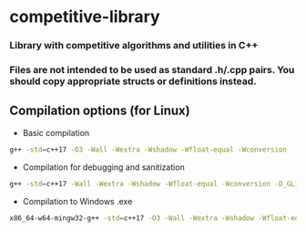 # competitive-library
### Library with competitive algorithms and utilities in C++
### Files are not intended to be used as standard .h/.cpp pairs. You should copy appropriate structs or definitions instead.
## Compilation options (for Linux)
- Basic compilation
```bash
g++ -std=c++17 -O3 -Wall -Wextra -Wshadow -Wfloat-equal -Wconversion
```
- Compilation for debugging and sanitization
```bash
g++ -std=c++17 -Wall -Wextra -Wshadow -Wfloat-equal -Wconversion -D_GLIBCXX_DEBUG -D_GLIBCXX_DEBUG_PEDANTIC -D_FORTIFY_SOURCE=2 -fsanitize=address -fsanitize=undefined -fno-sanitize-recover -pedantic -O3
```
- Compilation to Windows .exe
```bash
x86_64-w64-mingw32-g++ -std=c++17 -O3 -Wall -Wextra -Wshadow -Wfloat-equal
```
